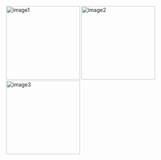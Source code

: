 <img src="https://github.com/user-attachments/assets/a40a6384-4856-460d-8b03-3b8ee87967fc" alt="image1" width="200"/>
<img src="https://github.com/user-attachments/assets/ebb9947e-b85d-450b-a3d9-592583c8e0df" alt="image2" width="200"/>
<img src="https://github.com/user-attachments/assets/f6202f3f-192c-48d3-8404-aa77a345b197" alt="image3" width="200"/>



